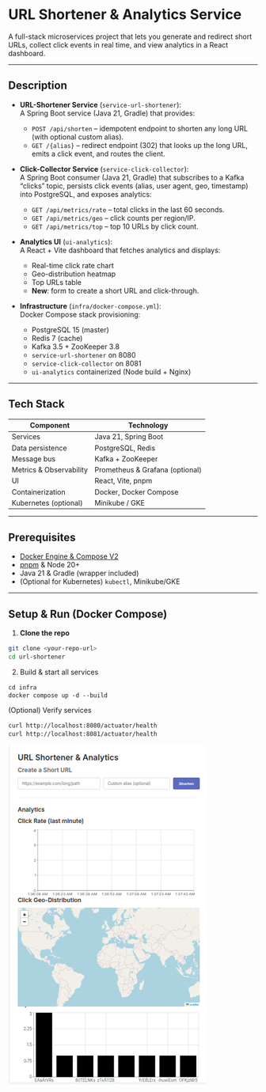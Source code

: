 # URL Shortener & Analytics Service

A full-stack microservices project that lets you generate and redirect short URLs, collect click events in real time, and view analytics in a React dashboard.

---

## Description

- **URL-Shortener Service** (`service-url-shortener`):  
  A Spring Boot service (Java 21, Gradle) that provides:
    - `POST /api/shorten` – idempotent endpoint to shorten any long URL (with optional custom alias).
    - `GET /{alias}` – redirect endpoint (302) that looks up the long URL, emits a click event, and routes the client.

- **Click-Collector Service** (`service-click-collector`):  
  A Spring Boot consumer (Java 21, Gradle) that subscribes to a Kafka “clicks” topic, persists click events (alias, user agent, geo, timestamp) into PostgreSQL, and exposes analytics:
    - `GET /api/metrics/rate` – total clicks in the last 60 seconds.
    - `GET /api/metrics/geo` – click counts per region/IP.
    - `GET /api/metrics/top` – top 10 URLs by click count.

- **Analytics UI** (`ui-analytics`):  
  A React + Vite dashboard that fetches analytics and displays:
    - Real-time click rate chart
    - Geo-distribution heatmap
    - Top URLs table
    - **New**: form to create a short URL and click-through.

- **Infrastructure** (`infra/docker-compose.yml`):  
  Docker Compose stack provisioning:
    - PostgreSQL 15 (master)
    - Redis 7 (cache)
    - Kafka 3.5 + ZooKeeper 3.8
    - `service-url-shortener` on 8080
    - `service-click-collector` on 8081
    - `ui-analytics` containerized (Node build + Nginx)

---

## Tech Stack

| Component              | Technology                  |
| ---------------------- | --------------------------- |
| Services               | Java 21, Spring Boot        |
| Data persistence       | PostgreSQL, Redis           |
| Message bus            | Kafka + ZooKeeper           |
| Metrics & Observability| Prometheus & Grafana (optional) |
| UI                     | React, Vite, pnpm           |
| Containerization       | Docker, Docker Compose      |
| Kubernetes (optional)  | Minikube / GKE              |

---

## Prerequisites

- [Docker Engine & Compose V2](https://docs.docker.com/engine/install/ubuntu/)
- [pnpm](https://pnpm.io/) & Node 20+
- Java 21 & Gradle (wrapper included)
- (Optional for Kubernetes) `kubectl`, Minikube/GKE

---

## Setup & Run (Docker Compose)

1. **Clone the repo**
```bash
git clone <your-repo-url>
cd url-shortener
```
2. Build & start all services
```
cd infra
docker compose up -d --build
```

(Optional) Verify services
```bash
curl http://localhost:8080/actuator/health
curl http://localhost:8081/actuator/health
```

![img.png](img.png)


